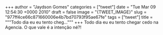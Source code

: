 
+++
author = "Jaydson Gomes"
categories = ["tweet"]
date = "Tue Mar 09 12:54:30 +0000 2010"
draft = false
image = "{TWEET_IMAGE}"
slug = "977ff4ce66c871660006e4b7bd70793f95ae67fe"
tags = ["tweet"]
title = """Todo dia eu eu tento cheg..."""
+++
Todo dia eu eu tento chegar cedo na Agencia. O que vale é a intenção né?!
